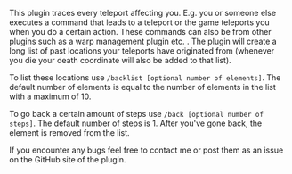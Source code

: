 This plugin traces every teleport affecting you. E.g. you or someone else executes a command that leads to a teleport or the game teleports you when you do a certain action. These commands can also be from other plugins such as a warp management plugin etc. . The plugin will create a long list of past locations your teleports have originated from (whenever you die your death coordinate will also be added to that list).

To list these locations use `/backlist [optional number of elements]`. The default number of elements is equal to the number of elements in the list with a maximum of 10.

To go back a certain amount of steps use `/back [optional number of steps]`. The default number of steps is 1. After you've gone back, the element is removed from the list.

If you encounter any bugs feel free to contact me or post them as an issue on the GitHub site of the plugin.
